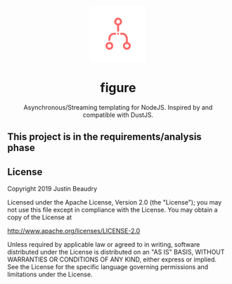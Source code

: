 <p align="center">
	<img src="https://raw.githubusercontent.com/JustinBeaudry/figurejs/master/logo.png">
	<h1 align="center">figure</h1>
</p>

<p align="center">
	Asynchronous/Streaming templating for NodeJS. Inspired by and compatible with DustJS.
</p>

<p align="center">
	<h2>This project is in the requirements/analysis phase</h2>
</p>

## License
Copyright 2019 Justin Beaudry

Licensed under the Apache License, Version 2.0 (the "License");
you may not use this file except in compliance with the License.
You may obtain a copy of the License at

 http://www.apache.org/licenses/LICENSE-2.0

Unless required by applicable law or agreed to in writing, software
distributed under the License is distributed on an "AS IS" BASIS,
WITHOUT WARRANTIES OR CONDITIONS OF ANY KIND, either express or implied.
See the License for the specific language governing permissions and
limitations under the License.

[dust_repo]: https://github.com/linkedin/dustjs
